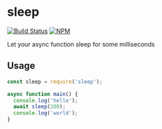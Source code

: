 # sleep

[![Build Status](https://travis-ci.org/dejakob/sleep.svg?branch=master)](https://travis-ci.org/dejakob/sleep)
[![NPM](https://img.shields.io/npm/v/alegrify-sleep/latest.svg?label=npm)](https://npmjs.com/package/alegrify-sleep)

Let your async function sleep for some milliseconds

## Usage

```js
const sleep = require('sleep');

async function main() {
  console.log('hello');
  await sleep(200);
  console.log('world');
}
```
